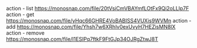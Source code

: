 action - list https://monosnap.com/file/20tVsiCmVBAYmfLOtFx9Qi2oLLlp7F
action - get https://monosnap.com/file/yHqc66GHRE4VoBABISS4VUXis9WVMn
action - add https://monosnap.com/file/Yhsh7w6XRhlv0exUvyH7HEZisMN8lX
action - remove https://monosnap.com/file/I1ESIPq7ftkF9FtGJp34OJRgZtwJ8T
